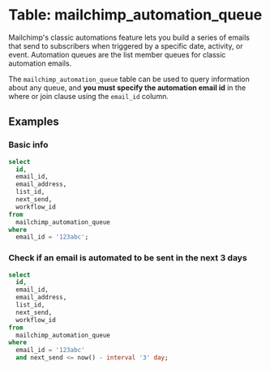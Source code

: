 # Table: mailchimp_automation_queue

Mailchimp's classic automations feature lets you build a series of emails that send to subscribers when triggered by a specific date, activity, or event. Automation queues are the list member queues for classic automation emails.

The `mailchimp_automation_queue` table can be used to query information about any queue, and **you must specify the automation email id** in the where or join clause using the `email_id` column.

## Examples

### Basic info

```sql
select
  id,
  email_id,
  email_address,
  list_id,
  next_send,
  workflow_id
from
  mailchimp_automation_queue
where
  email_id = '123abc';
```

### Check if an email is automated to be sent in the next 3 days

```sql
select
  id,
  email_id,
  email_address,
  list_id,
  next_send,
  workflow_id
from
  mailchimp_automation_queue
where
  email_id = '123abc'
  and next_send <= now() - interval '3' day;
```